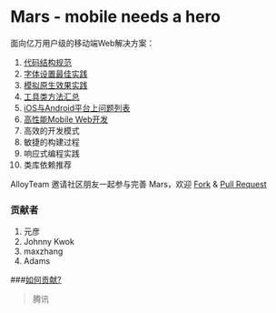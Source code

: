 Mars - mobile needs a hero
====

面向亿万用户级的移动端Web解决方案：

1. [代码结构规范](./solution/project-structure.md)
2. [字体设置最佳实践](./solution/font-family.md)
3. [模拟原生效果实践](./solution/)
4. [工具类方法汇总](./tools/)
5. [iOS与Android平台上问题列表](./issues/)
6. [高性能Mobile Web开发](./performance/)
7. 高效的开发模式
8. 敏捷的构建过程
9. 响应式编程实践
10. 类库依赖推荐

AlloyTeam 邀请社区朋友一起参与完善 Mars，欢迎 [Fork](https://github.com/AlloyTeam/Mars/fork) & [Pull Request](https://github.com/AlloyTeam/Mars/pulls)

### 贡献者

1. 元彦
2. Johnny Kwok
3. maxzhang
4. Adams

###[如何贡献?](https://github.com/AlloyTeam/Mars/wiki/%E5%A6%82%E4%BD%95%E8%B4%A1%E7%8C%AE%E5%86%85%E5%AE%B9)
> 腾讯
